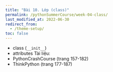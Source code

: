 ```yaml
---
title: "Bài 10. Lớp (class)"
permalink: /pythonSummerCourse/week-04-class/
last_modified_at: 2022-06-30
redirect_from:
  - /theme-setup/
toc: false
---
```


- class (`__init__`)
- attributes
Tài liệu:
- PythonCrashCourse (trang 157-182)
- ThinkPython (trang 177-187)
